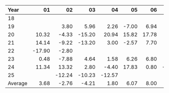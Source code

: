 | Year    |               01   |               02   |               03   |               04   |               05   |               06   |               07   |               08   |               09   |               10   |               11   |               12   |     Average       |     Yearly       |
|:--------|-------------------:|-------------------:|-------------------:|-------------------:|-------------------:|-------------------:|-------------------:|-------------------:|-------------------:|-------------------:|-------------------:|-------------------:|------------------:|-----------------:|
| 18      |                    |                    |                    |                    |                    |                    |               3.48 |               6.82 |               1.20 |             -26.83 |                    |                    |             -3.83 |           -15.33 |
| 19      |                    |               3.80 |               5.96 |               2.26 |              -7.00 |               6.94 |               1.94 |              -1.05 |              -2.24 |               1.68 |               2.60 |               9.46 |              2.21 |            24.35 |
| 20      |              10.32 |              -4.33 |             -15.20 |              20.94 |              15.82 |              17.78 |              16.08 |              20.64 |              -1.72 |              -6.50 |              37.36 |              -2.14 |              9.09 |           109.04 |
| 21      |              14.14 |              -9.22 |             -13.20 |               3.00 |              -2.57 |               7.70 |              10.56 |               0.20 |               0.50 |              -3.70 |               5.20 |             -11.50 |              0.09 |             1.11 |
| 22      |             -17.90 |              -2.80 |                    |                    |                    |                    |                    |                    |                    |                    |                    |                    |            -10.35 |           -20.70 |
| 23      |               0.48 |              -7.88 |               4.64 |               1.58 |               6.26 |               6.80 |               3.10 |              -0.30 |              -6.15 |              -3.95 |              18.56 |               5.30 |              2.37 |            28.44 |
| 24      |              11.34 |              13.32 |               2.80 |              -4.40 |              17.83 |               0.80 |             -13.94 |              -5.72 |               2.92 |               3.80 |               3.30 |              -5.05 |              2.25 |            27.00 |
| 25      |                    |             -12.24 |             -10.23 |             -12.57 |                    |                    |                    |                    |                    |                    |                    |                    |            -11.68 |           -35.04 |
| Average |               3.68 |              -2.76 |              -4.21 |               1.80 |               6.07 |               8.00 |               3.54 |               3.43 |              -0.92 |              -5.92 |              13.40 |              -0.79 |             -1.23 |            14.86 |